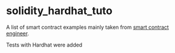 # solidity_hardhat_tuto

A list of smart contract examples mainly taken from [smart contract engineer](https://www.smartcontract.engineer/). 

Tests with Hardhat were added
